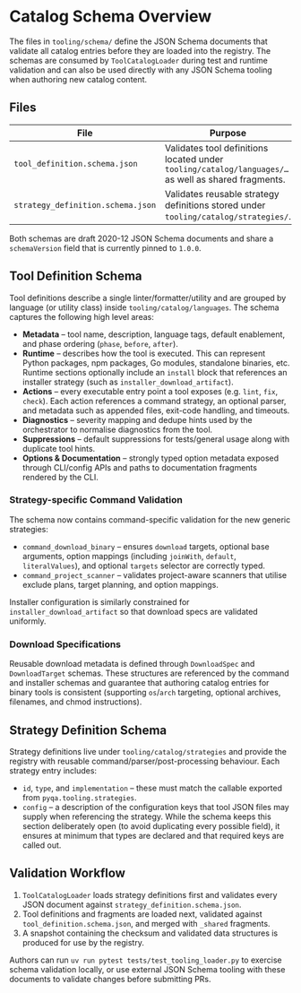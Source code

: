 # Catalog Schema Overview

The files in `tooling/schema/` define the JSON Schema documents that validate
all catalog entries before they are loaded into the registry. The schemas are
consumed by `ToolCatalogLoader` during test and runtime validation and can also
be used directly with any JSON Schema tooling when authoring new catalog
content.

## Files

| File                              | Purpose                                                                                             |
| --------------------------------- | --------------------------------------------------------------------------------------------------- |
| `tool_definition.schema.json`     | Validates tool definitions located under `tooling/catalog/languages/…` as well as shared fragments. |
| `strategy_definition.schema.json` | Validates reusable strategy definitions stored under `tooling/catalog/strategies/`.                 |

Both schemas are draft 2020-12 JSON Schema documents and share a `schemaVersion`
field that is currently pinned to `1.0.0`.

## Tool Definition Schema

Tool definitions describe a single linter/formatter/utility and are grouped by
language (or utility class) inside `tooling/catalog/languages`. The schema
captures the following high level areas:

- **Metadata** – tool name, description, language tags, default enablement, and
  phase ordering (`phase`, `before`, `after`).
- **Runtime** – describes how the tool is executed. This can represent Python
  packages, npm packages, Go modules, standalone binaries, etc. Runtime
  sections optionally include an `install` block that references an installer
  strategy (such as `installer_download_artifact`).
- **Actions** – every executable entry point a tool exposes (e.g. `lint`, `fix`,
  `check`). Each action references a command strategy, an optional parser, and
  metadata such as appended files, exit-code handling, and timeouts.
- **Diagnostics** – severity mapping and dedupe hints used by the orchestrator
  to normalise diagnostics from the tool.
- **Suppressions** – default suppressions for tests/general usage along with
  duplicate tool hints.
- **Options & Documentation** – strongly typed option metadata exposed through
  CLI/config APIs and paths to documentation fragments rendered by the CLI.

### Strategy-specific Command Validation

The schema now contains command-specific validation for the new generic
strategies:

- `command_download_binary` – ensures `download` targets, optional base
  arguments, option mappings (including `joinWith`, `default`, `literalValues`),
  and optional `targets` selector are correctly typed.
- `command_project_scanner` – validates project-aware scanners that utilise
  exclude plans, target planning, and option mappings.

Installer configuration is similarly constrained for
`installer_download_artifact` so that download specs are validated uniformly.

### Download Specifications

Reusable download metadata is defined through `DownloadSpec` and
`DownloadTarget` schemas. These structures are referenced by the command and
installer schemas and guarantee that authoring catalog entries for binary tools
is consistent (supporting `os`/`arch` targeting, optional archives, filenames,
and chmod instructions).

## Strategy Definition Schema

Strategy definitions live under `tooling/catalog/strategies` and provide the
registry with reusable command/parser/post-processing behaviour. Each strategy
entry includes:

- `id`, `type`, and `implementation` – these must match the callable exported
  from `pyqa.tooling.strategies`.
- `config` – a description of the configuration keys that tool JSON files may
  supply when referencing the strategy. While the schema keeps this section
  deliberately open (to avoid duplicating every possible field), it ensures at
  minimum that types are declared and that required keys are called out.

## Validation Workflow

1. `ToolCatalogLoader` loads strategy definitions first and validates every JSON
   document against `strategy_definition.schema.json`.
1. Tool definitions and fragments are loaded next, validated against
   `tool_definition.schema.json`, and merged with `_shared` fragments.
1. A snapshot containing the checksum and validated data structures is produced
   for use by the registry.

Authors can run `uv run pytest tests/test_tooling_loader.py` to exercise schema
validation locally, or use external JSON Schema tooling with these documents to
validate changes before submitting PRs.
